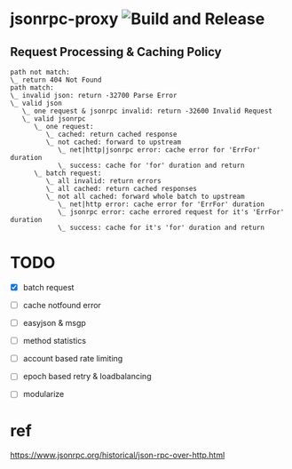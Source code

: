 # jsonrpc-proxy ![Build and Release](https://github.com/Revolution1/jsonrpc-proxy/workflows/Build%20and%20Release/badge.svg)

## Request Processing & Caching Policy

```text
path not match:
\_ return 404 Not Found
path match:
\_ invalid json: return -32700 Parse Error
\_ valid json
   \_ one request & jsonrpc invalid: return -32600 Invalid Request
   \_ valid jsonrpc
      \_ one request:
         \_ cached: return cached response
         \_ not cached: forward to upstream
            \_ net|http|jsonrpc error: cache error for 'ErrFor' duration
            \_ success: cache for 'for' duration and return
      \_ batch request:
         \_ all invalid: return errors
         \_ all cached: return cached responses
         \_ not all cached: forward whole batch to upstream
            \_ net|http error: cache error for 'ErrFor' duration
            \_ jsonrpc error: cache errored request for it's 'ErrFor' duration
            \_ success: cache for it's 'for' duration and return
```

# TODO

- [x] batch request
- [ ] cache notfound error
- [ ] easyjson & msgp
- [ ] method statistics
- [ ] account based rate limiting
- [ ] epoch based retry & loadbalancing
- [ ] modularize


# ref

https://www.jsonrpc.org/historical/json-rpc-over-http.html

